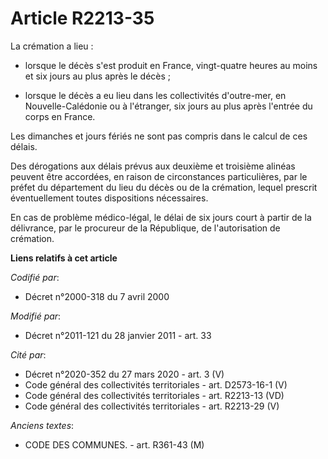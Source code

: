# Article R2213-35

La crémation a lieu :

- lorsque le décès s'est produit en France, vingt-quatre heures au moins et six jours au plus après le décès ;

- lorsque le décès a eu lieu dans les collectivités d'outre-mer, en Nouvelle-Calédonie ou à l'étranger, six jours au plus
après l'entrée du corps en France.

Les dimanches et jours fériés ne sont pas compris dans le calcul de ces délais.

Des dérogations aux délais prévus aux deuxième et troisième alinéas peuvent être accordées, en raison de circonstances
particulières, par le préfet du département du lieu du décès ou de la crémation, lequel prescrit éventuellement toutes
dispositions nécessaires.

En cas de problème médico-légal, le délai de six jours court à partir de la délivrance, par le procureur de la République, de
l'autorisation de crémation.

**Liens relatifs à cet article**

_Codifié par_:

  - Décret n°2000-318 du 7 avril 2000

_Modifié par_:

  - Décret n°2011-121 du 28 janvier 2011 - art. 33

_Cité par_:

  - Décret n°2020-352 du 27 mars 2020 - art. 3 (V)
  - Code général des collectivités territoriales - art. D2573-16-1 (V)
  - Code général des collectivités territoriales - art. R2213-13 (VD)
  - Code général des collectivités territoriales - art. R2213-29 (V)

_Anciens textes_:

  - CODE DES COMMUNES. - art. R361-43 (M)
